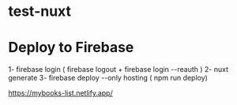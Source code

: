 # test-nuxt

# Deploy to Firebase

1- firebase login
( firebase logout + firebase login --reauth )
2- nuxt generate
3- firebase deploy --only hosting
 ( npm run deploy)

https://mybooks-list.netlify.app/
